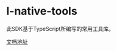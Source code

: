 # l-native-tools

此SDK基于TypeScript所编写的常用工具库。

[文档地址](https://webliuyang.com/typescript/l-native-tools/)


